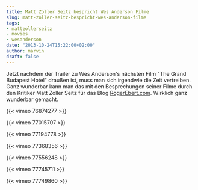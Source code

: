 ```yaml
---
title: Matt Zoller Seitz bespricht Wes Anderson Filme
slug: matt-zoller-seitz-bespricht-wes-anderson-filme
tags:
- mattzollerseitz
- movies
- wesanderson
date: "2013-10-24T15:22:00+02:00"
author: marvin
draft: false
---
```

Jetzt nachdem der Trailer zu Wes Anderson's nächsten Film "The Grand
Budapest Hotel" draußen ist, muss man sich irgendwie die Zeit
vertreiben. Ganz wunderbar kann man das mit den Besprechungen seiner
Filme durch den Kritiker Matt Zoller Seitz für das Blog
[RogerEbert.com](http://www.rogerebert.com/mzs/the-wes-anderson-collection-chapters-1-7-and-the-substance-of-style-chapters-1-5).
Wirklich ganz wunderbar gemacht.

{{< vimeo 76874277 >}}

{{< vimeo 77015707 >}}

{{< vimeo 77194778 >}}

{{< vimeo 77368356 >}}

{{< vimeo 77556248 >}}

{{< vimeo 77745711 >}}

{{< vimeo 77749860 >}}